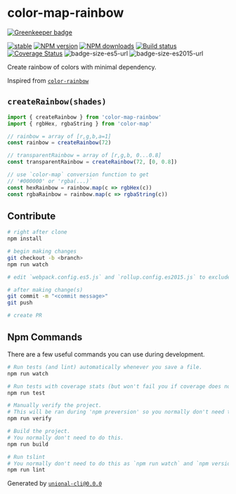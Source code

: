 # color-map-rainbow

[![Greenkeeper badge](https://badges.greenkeeper.io/unional/color-map-rainbow.svg)](https://greenkeeper.io/)

[![stable][stable-image]][stable-url]
[![NPM version][npm-image]][npm-url]
[![NPM downloads][downloads-image]][downloads-url]
[![Build status][travis-image]][travis-url]
[![Coverage Status][coveralls-image]][coveralls-url]
![badge-size-es5-url]
![badge-size-es2015-url]

Create rainbow of colors with minimal dependency.

Inspired from [`color-rainbow`](https://github.com/grant/color-rainbow)

## `createRainbow(shades)`

```ts
import { createRainbow } from 'color-map-rainbow'
import { rgbHex, rgbaString } from 'color-map'

// rainbow = array of [r,g,b,a=1]
const rainbow = createRainbow(72)

// transparentRainbow = array of [r,g,b, 0...0.8]
const transparentRainbow = createRainbow(72, [0, 0.8])

// use `color-map` conversion function to get
// '#000000' or 'rgba(...)`
const hexRainbow = rainbow.map(c => rgbHex(c))
const rgbaRainbow = rainbow.map(c => rgbaString(c))
```

## Contribute

```sh
# right after clone
npm install

# begin making changes
git checkout -b <branch>
npm run watch

# edit `webpack.config.es5.js` and `rollup.config.es2015.js` to exclude dependencies for the bundle if needed

# after making change(s)
git commit -m "<commit message>"
git push

# create PR
```

## Npm Commands

There are a few useful commands you can use during development.

```sh
# Run tests (and lint) automatically whenever you save a file.
npm run watch

# Run tests with coverage stats (but won't fail you if coverage does not meet criteria)
npm run test

# Manually verify the project.
# This will be ran during 'npm preversion' so you normally don't need to run this yourself.
npm run verify

# Build the project.
# You normally don't need to do this.
npm run build

# Run tslint
# You normally don't need to do this as `npm run watch` and `npm version` will automatically run lint for you.
npm run lint
```

Generated by [`unional-cli@0.0.0`](https://github.com/unional/unional-cli)

[stable-image]: http://badges.github.io/stability-badges/dist/stable.svg
[stable-url]: http://github.com/badges/stability-badges
[npm-image]: https://img.shields.io/npm/v/color-map-rainbow.svg?style=flat
[npm-url]: https://npmjs.org/package/color-map-rainbow
[downloads-image]: https://img.shields.io/npm/dm/color-map-rainbow.svg?style=flat
[downloads-url]: https://npmjs.org/package/color-map-rainbow
[travis-image]: https://img.shields.io/travis/unional/color-map-rainbow.svg?style=flat
[travis-url]: https://travis-ci.org/unional/color-map-rainbow
[coveralls-image]: https://coveralls.io/repos/github/unional/color-map-rainbow/badge.svg
[coveralls-url]: https://coveralls.io/github/unional/color-map-rainbow
[badge-size-es5-url]: http://img.badgesize.io/unional/color-map-rainbow/master/dist/color-map-rainbow.es5.js.svg?label=es5_size
[badge-size-es2015-url]: http://img.badgesize.io/unional/color-map-rainbow/master/dist/color-map-rainbow.es2015.js.svg?label=es2015_size
